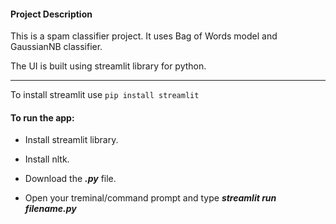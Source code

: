 #### Project Description

This is a spam classifier project. It uses Bag of Words model and GaussianNB classifier.

The UI is built using streamlit library for python.
<hr>To install streamlit use <code>pip install streamlit</code>

#### To run the app:
* Install streamlit library.
* Install nltk.

* Download the <b>*.py*</b>  file.

* Open your treminal/command prompt and type <b>*streamlit run filename.py*</b> 
